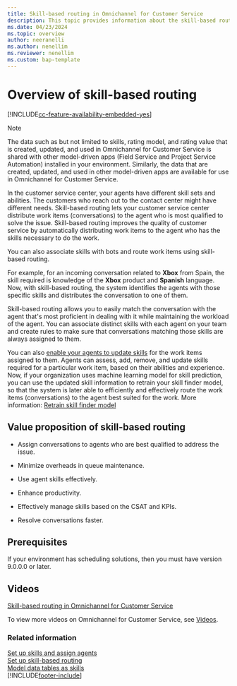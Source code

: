 ```yaml
---
title: Skill-based routing in Omnichannel for Customer Service
description: This topic provides information about the skill-based routing in the Omnichannel for Customer Service app to ensure that work items are assigned to the best-suited agent.
ms.date: 04/23/2024
ms.topic: overview
author: neeranelli
ms.author: nenellim
ms.reviewer: nenellim
ms.custom: bap-template
---
```


# Overview of skill-based routing

[!INCLUDE[cc-feature-availability-embedded-yes](../../includes/cc-feature-availability-embedded-yes.md)]

> [!NOTE]
> The data such as but not limited to skills, rating model, and rating value that is created, updated, and used in Omnichannel for Customer Service is shared with other model-driven apps (Field Service and Project Service Automation) installed in your environment. Similarly, the data that are created, updated, and used in other model-driven apps are available for use in Omnichannel for Customer Service.

In the customer service center, your agents have different skill sets and abilities. The customers who reach out to the contact center might have different needs. Skill-based routing lets your customer service center distribute work items (conversations) to the agent who is most qualified to solve the issue. Skill-based routing improves the quality of customer service by automatically distributing work items to the agent who has the skills necessary to do the work.

You can also associate skills with bots and route work items using skill-based routing.

For example, for an incoming conversation related to **Xbox** from Spain, the skill required is knowledge of the **Xbox** product and **Spanish** language. Now, with skill-based routing, the system identifies the agents with those specific skills and distributes the conversation to one of them.

Skill-based routing allows you to easily match the conversation with the agent that's most proficient in dealing with it while maintaining the workload of the agent. You can associate distinct skills with each agent on your team and create rules to make sure that conversations matching those skills are always assigned to them.

You can also [enable your agents to update skills](allow-agents-update-skills.md) for the work items assigned to them. Agents can assess, add, remove, and update skills required for a particular work item, based on their abilities and experience. Now, if your organization uses machine learning model for skill prediction, you can use the updated skill information to retrain your skill finder model, so that the system is later able to efficiently and effectively route the work items (conversations) to the agent best suited for the work. More information: [Retrain skill finder model](set-up-isf-model.md#retrain-the-model-iteratively)

## Value proposition of skill-based routing

- Assign conversations to agents who are best qualified to address the issue.

- Minimize overheads in queue maintenance.

- Use agent skills effectively.

- Enhance productivity.

- Effectively manage skills based on the CSAT and KPIs.

- Resolve conversations faster.

## Prerequisites

If your environment has scheduling solutions, then you must have version 9.0.0.0 or later.

## Videos

[Skill-based routing in Omnichannel for Customer Service](https://go.microsoft.com/fwlink/p/?linkid=2114717)

To view more videos on Omnichannel for Customer Service, see [Videos](../use/videos.md).

### Related information

[Set up skills and assign agents](setup-skills-assign-agents.md)  
[Set up skill-based routing](set-up-skill-based-routing.md)  
[Model data tables as skills](model-tables-as-skills-ur.md)  
[!INCLUDE[footer-include](../../includes/footer-banner.md)]
